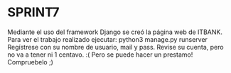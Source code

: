 # SPRINT7
Mediante el uso del framework Django se creó la página web de ITBANK.
Para ver el trabajo realizado ejecutar: 
  python3 manage.py runserver
Regístrese con su nombre de usuario, mail y pass. 
Revise su cuenta, pero no va a tener ni 1 centavo. :(
Pero se puede hacer un prestamo! Compruebelo ;)
